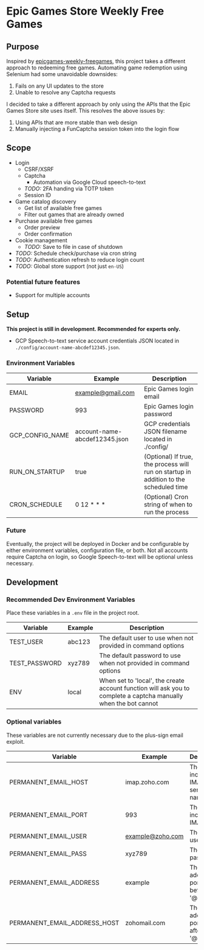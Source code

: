 # Epic Games Store Weekly Free Games

## Purpose

Inspired by [epicgames-weekly-freegames](https://github.com/Ricardo-Osorio/epicgames-weekly-freegames), this project takes a different approach to redeeming free games. Automating game redemption using Selenium had some unavoidable downsides:

1. Fails on any UI updates to the store
1. Unable to resolve any Captcha requests

I decided to take a different approach by only using the APIs that the Epic Games Store site uses itself. This resolves the above issues by:

1. Using APIs that are more stable than web design
1. Manually injecting a FunCaptcha session token into the login flow

## Scope

* Login
  * CSRF/XSRF
  * Captcha
    * Automation via Google Cloud speech-to-text
  * *TODO:* 2FA handing via TOTP token
  * Session ID
* Game catalog discovery
  * Get list of available free games
  * Filter out games that are already owned
* Purchase available free games
  * Order preview
  * Order confirmation
* Cookie management
  * *TODO:* Save to file in case of shutdown
* *TODO:* Schedule check/purchase via cron string
* *TODO:* Authentication refresh to reduce login count
* *TODO:* Global store support (not just `en-US`)

### Potential future features

* Support for multiple accounts

## Setup

**This project is still in development. Recommended for experts only.**

* GCP Speech-to-text service account credentials JSON located in `./config/account-name-abcdef12345.json`.

### Environment Variables

| Variable        | Example                       | Description                                                                           |
|-----------------|-------------------------------|---------------------------------------------------------------------------------------|
| EMAIL           | example@gmail.com             | Epic Games login email                                                                |
| PASSWORD        | 993                           | Epic Games login password                                                             |
| GCP_CONFIG_NAME | account-name-abcdef12345.json | GCP credentials JSON filename located in ./config/                                    |
| RUN_ON_STARTUP  | true                          | (Optional) If true, the process will run on startup in addition to the scheduled time |
| CRON_SCHEDULE   | 0 12 * * *                    | (Optional) Cron string of when to run the process                                     |

### Future

Eventually, the project will be deployed in Docker and be configurable by either environment variables, configuration file, or both. Not all accounts require Captcha on login, so Google Speech-to-text will be optional unless necessary.

## Development

### Recommended Dev Environment Variables

Place these variables in a `.env` file in the project root.

| Variable      | Example | Description                                                                                                      |
|---------------|---------|------------------------------------------------------------------------------------------------------------------|
| TEST_USER     | abc123  | The default user to use when not provided in command options                                                     |
| TEST_PASSWORD | xyz789  | The default password to use when not provided in command options                                                 |
| ENV           | local   | When set to 'local', the create account function will ask you to complete a captcha manually when the bot cannot |

### Optional variables

These variables are not currently necessary due to the plus-sign email exploit.

| Variable                     | Example          | Description                              |
|------------------------------|------------------|------------------------------------------|
| PERMANENT_EMAIL_HOST         | imap.zoho.com    | The incoming IMAP server name            |
| PERMANENT_EMAIL_PORT         | 993              | The incoming IMAP port                   |
| PERMANENT_EMAIL_USER         | example@zoho.com | The IMAP username                        |
| PERMANENT_EMAIL_PASS         | xyz789           | The IMAP password                        |
| PERMANENT_EMAIL_ADDRESS      | example          | The email address portion before the '@' |
| PERMANENT_EMAIL_ADDRESS_HOST | zohomail.com     | The email address portion after the '@'  |
